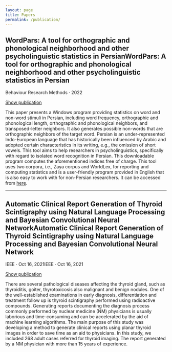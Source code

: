 ```yaml
---
layout: page
title: Papers
permalink: /publication/
---
```


<h2>WordPars: A tool for orthographic and phonological neighborhood and other psycholinguistic statistics in PersianWordPars: A tool for orthographic and phonological neighborhood and other psycholinguistic statistics in Persian </h2>

<p>Behaviour Research Methods · 2022</p>
<p><a href="https://link.springer.com/article/10.3758/s13428-021-01712-4">Show publication</a></p>

<p>This paper presents a Windows program providing statistics on word and non-word stimuli in Persian, including word frequency, orthographic and phonological length, orthographic and phonological neighbors, and transposed-letter neighbors. It also generates possible non-words that are orthographic neighbors of the target word. Persian is an under-represented Indo-European language that has historically been influenced by Arabic and adopted certain characteristics in its writing, e.g., the omission of short vowels. This tool aims to help researchers in psycholinguistics, specifically with regard to isolated word recognition in Persian. This downloadable program computes the aforementioned indices free of charge. This tool uses two corpora, i.e., Zaya corpus and WorldLex, for reporting and computing statistics and is a user-friendly program provided in English that is also easy to work with for non-Persian researchers. It can be accessed from <a href="https://github.com/ssaneei/Wordpars">here</a>.</p>

<hr>

<h2>Automatic Clinical Report Generation of Thyroid Scintigraphy using Natural Language Processing and Bayesian Convolutional Neural NetworkAutomatic Clinical Report Generation of Thyroid Scintigraphy using Natural Language Processing and Bayesian Convolutional Neural Network</h2>
<p>IEEE · Oct 16, 2021IEEE · Oct 16, 2021</p>

<p><a href="https://ieeexplore.ieee.org/document/9875728">Show publication</a></p>
<p>There are several pathological diseases affecting the thyroid gland, such as thyroiditis, goiter, thyrotoxicosis also malignant and benign nodules. One of the well-established examinations in early diagnosis, differentiation and treatment follow up is thyroid scintigraphy performed using radioactive compounds. Generating reports documenting the diagnosis process commonly performed by nuclear medicine (NM) physicians is usually laborious and time-consuming and can be accelerated by the aid of machine learning algorithms. The main purpose of this study was developing a method to generate clinical reports using planar thyroid images in order to save time as an aid to physicians. In this study, we included 268 adult cases referred for thyroid imaging. The report generated by a NM physician with more than 15 years of experience.</p>
